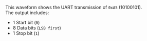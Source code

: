 
This waveform shows the UART transmission of `0xA5` (10100101).  
The output includes:

- 1 Start bit (`0`)
- 8 Data bits (`LSB first`)
- 1 Stop bit (`1`)
